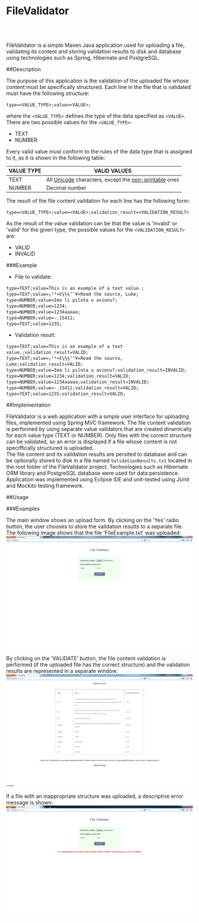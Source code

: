 FileValidator
=============
<br></br> 

FileValidator is a simple Maven Java application used for uploading a file, validating its content and storing validation results to disk and database using technologies such as Spring, Hibernate and PostgreSQL.


##Description
<p></p> 

The purpose of this application is the validation of the uploaded file whose content must be specifically structured. 
Each line in the file that is validated must have the following structure:
```
type=<VALUE_TYPE>;value=<VALUE>;
```
where the ```<VALUE_TYPE>``` defines the type of the data specified as ```<VALUE>```. There are two possible values for the  ```<VALUE_TYPE>```:  
* TEXT  
* NUMBER

Every valid value must conform to the rules of the data type that is assigned to it, as it is shown in the following table:  

| VALUE TYPE    | VALID VALUES     |
| ------------- | -----------------|
| TEXT          | All [Unicode][1] characters, except the [non-printable][2] ones  |
| NUMBER        | Decimal number   |
<p></p> 

The result of the file content vaildation for each line has the following form:
```
type=<VALUE_TYPE>;value=<VALUE>;validation_result=<VALIDATION_RESULT>
```
As the result of the value validation can be that the value is 'invalid' or 'valid' for the given type, the possible values for the ```<VALIDATION_RESULT>``` are:
* VALID 
* INVALID  

###Example
<p></p>

* File to validate:  
```
type=TEXT;value=This is an example of a text value.;  
type=TEXT;value=¡²³¤€¼½¾‘’¥×Read the source, Luke;  
type=NUMBER;value=Ima li pilota u avionu?;  
type=NUMBER;value=1234;  
type=NUMBER;value=1234aaaaa;  
type=NUMBER;value=-.15411;  
type=TEXT;value=1235;  
```
* Validation result:  
```
type=TEXT;value=This is an example of a text value.;validation_result=VALID;
type=TEXT;value=¡²³¤€¼½¾‘’¥×Read the source, Luke;validation_result=VALID;
type=NUMBER;value=Ima li pilota u avionu?;validation_result=INVALID;
type=NUMBER;value=1234;validation_result=VALID;
type=NUMBER;value=1234aaaaa;validation_result=INVALID;
type=NUMBER;value=-.15411;validation_result=VALID;
type=TEXT;value=1235;validation_result=VALID; 
```

##Implementation
<p></p>

FileValidator is a web application with a simple user interface for uploading files, implemented using Spring MVC framework. The file content validation is performed by using separate value validators that are created dinamically for each value type (TEXT or NUMBER). Only files with the correct structure can be validated, so an error is displayed if a file whose content is not speciffically structured is uploaded.  
The file content and its validation results are persited to database and can be optionally stored to disk in a file named     ```ValidationResults.txt``` located in the root folder of the FileValidator project. Technologies such as Hibernate ORM library and PostgreSQL database were used for data persistence.  
Application was implemented using Eclipse IDE and unit-tested using JUnit and Mockito testing framework.  

##Usage
<p></p>


###Examples
<p></p>

The main window shows an upload form. By clicking on the 'Yes' radio button, the user chooses to store the validation results to a separate file. The following image shows that the file 'FileExample.txt' was uploaded:  
![Main window](https://raw.githubusercontent.com/lzadrija/FileValidator/master/ApplicationSnapshots/MainForm.jpg)  

By clicking on the 'VALIDATE' button, the file content validation is performed (if the uploaded file has the correct structure) and the validation results are represented in a separate window:   
![Validation results](https://raw.githubusercontent.com/lzadrija/FileValidator/master/ApplicationSnapshots/ValidationResults.jpg)

If a file with an inappropriate structure was uploaded, a descriptive error message is shown:   
![Error Illegal type](https://raw.githubusercontent.com/lzadrija/FileValidator/master/ApplicationSnapshots/IllegalType.jpg)

[1]: http://en.wikipedia.org/wiki/List_of_Unicode_characters        "List of unicode characters"
[2]: http://web.itu.edu.tr/~sgunduz/courses/mikroisl/ascii.html        "List of non printable ASCII characters"
